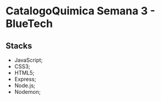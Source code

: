 # CatalogoQuimica Semana 3 - BlueTech

## Stacks
<ul>
  <li>
    JavaScript;
  </li>
  <li>
    CSS3;
  </li>
  <li>
    HTML5;
  </li>
  <li>
    Express;
  </li>
  <li>
    Node.js;
  </li>
  <li>
    Nodemon;
  </li>
</ul>
